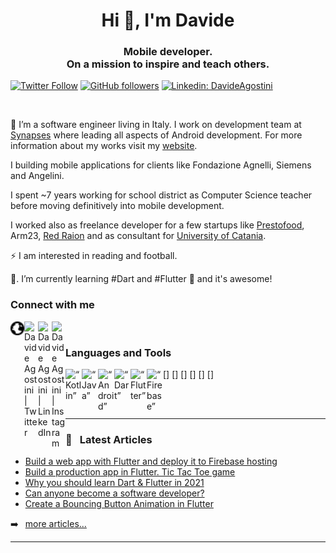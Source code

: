 <h1 align="center">Hi 👋, I'm Davide</h1>
<h3 align="center">Mobile developer. <br /> On a mission to inspire and teach others.</h3>

[![Twitter Follow](https://img.shields.io/twitter/follow/DavideAgostini?color=1DA1F2&label=Followers&logo=twitter&style=for-the-badge)][twitter]
[![GitHub followers](https://img.shields.io/github/followers/DavideAgostini?logo=GitHub&style=for-the-badge)][github]
[![Linkedin: DavideAgostini](https://img.shields.io/badge/-CONNECT-blue?style=for-the-badge&logo=Linkedin&link=https://www.linkedin.com/in/davideagostini/)][linkedin]

<br />

🔭  I’m a software engineer living in Italy. I work on development team at [Synapses](https://www.synapseslab.com/) where leading all aspects of Android development. For more information about my works visit my [website](https://davideagostini.com).

I building mobile applications for clients like Fondazione Agnelli, Siemens and Angelini.

I spent ~7 years working for school district as Computer Science teacher before moving definitively into mobile development.

I worked also as freelance developer for a few startups like [Prestofood](https://www.foodys.it/), Arm23, [Red Raion](https://redraion.com/) and as consultant for [University of Catania](https://www.unict.it/).

⚡ I am interested in reading and football.

🌱. I’m currently learning #Dart and #Flutter 💙 and it's awesome!


### Connect with me

[<img align="left" alt="Davide Agostini | Website" width="22px" src="https://raw.githubusercontent.com/iconic/open-iconic/master/svg/globe.svg" />][website]
[<img align="left" alt="Davide Agostini | Twitter" width="22px" src="https://cdn.jsdelivr.net/npm/simple-icons@v3/icons/twitter.svg" />][twitter]
[<img align="left" alt="Davide Agostini | LinkedIn" width="22px" src="https://cdn.jsdelivr.net/npm/simple-icons@v3/icons/linkedin.svg" />][linkedin]
[<img align="left" alt="Davide Agostini | Instagram" width="22px" src="https://cdn.jsdelivr.net/npm/simple-icons@v3/icons/instagram.svg" />][instagram]

<br />

### Languages and Tools

[<img align="left" alt=“Kotlin” width="26px" src="https://www.vectorlogo.zone/logos/kotlinlang/kotlinlang-icon.svg" />]
[<img align="left" alt=“Java” width="26px" src="https://www.vectorlogo.zone/logos/java/java-icon.svg" />]
[<img align="left" alt=“Android” width="26px" src="https://www.vectorlogo.zone/logos/android/android-icon.svg" />]
[<img align="left" alt=“Dart” width="26px" src="https://www.vectorlogo.zone/logos/dartlang/dartlang-icon.svg" />]
[<img align="left" alt=“Flutter” width="26px" src="https://www.vectorlogo.zone/logos/flutterio/flutterio-icon.svg" />]
[<img align="left" alt=“Firebase” width="26px" src="https://www.vectorlogo.zone/logos/firebase/firebase-icon.svg" />]


<br />
<br />

---

### 📑 &ensp;Latest Articles

<!-- BLOG:START -->
- [Build a web app with Flutter and deploy it to Firebase hosting](https://levelup.gitconnected.com/build-a-web-app-with-flutter-and-deploy-it-to-firebase-hosting-3ee020b0e3db)
- [Build a production app in Flutter. Tic Tac Toe game](https://levelup.gitconnected.com/build-the-famous-tic-tac-toe-game-in-flutter-8c6464869bca)
- [Why you should learn Dart & Flutter in 2021](https://davideagostini.medium.com/why-you-should-learn-dart-and-flutter-34286b517d6)
- [Can anyone become a software developer?](https://medium.com/codex/can-anyone-become-a-software-developer-b880ec91614a)
- [Create a Bouncing Button Animation in Flutter](https://davideagostini.medium.com/in-general-add-animations-to-your-applications-enriches-the-general-user-experience-68121522b57a)
<!-- BLOG:END -->

➡️ &ensp;[more articles...](https://medium.com/@davideagostini)

---

[website]: https://davideagostini.com
[twitter]: https://twitter.com/intent/follow?original_referer=https%3A%2F%2Fgithub.com%2FDavideAgostini&screen_name=DavideAgostini
[linkedin]: https://linkedin.com/in/davideagostini
[github]: https://github.com/DavideAgostini
[instagram]: https://www.instagram.com/davideagostini

